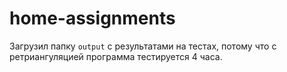 # home-assignments

Загрузил папку `output` с результатами на тестах, потому что с ретриангуляцией программа тестируется 4 часа.

